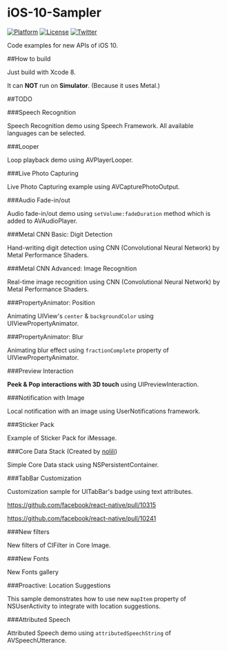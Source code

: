 # iOS-10-Sampler

[![Platform](http://img.shields.io/badge/platform-ios-blue.svg?style=flat
)](https://developer.apple.com/iphone/index.action)
[![License](http://img.shields.io/badge/license-MIT-lightgrey.svg?style=flat
)](http://mit-license.org)
[![Twitter](https://img.shields.io/badge/twitter-@shu223-blue.svg?style=flat)](https://twitter.com/Head1ess)


Code examples for new APIs of iOS 10.


##How to build

Just build with Xcode 8.

It can **NOT** run on **Simulator**. (Because it uses Metal.)


##TODO

###Speech Recognition

Speech Recognition demo using Speech Framework. All available languages can be selected.

###Looper

Loop playback demo using AVPlayerLooper.

###Live Photo Capturing

Live Photo Capturing example using AVCapturePhotoOutput.

###Audio Fade-in/out

Audio fade-in/out demo using `setVolume:fadeDuration` method which is added to AVAudioPlayer.

###Metal CNN Basic: Digit Detection

Hand-writing digit detection using CNN (Convolutional Neural Network) by Metal Performance Shaders.

###Metal CNN Advanced: Image Recognition

Real-time image recognition using CNN (Convolutional Neural Network) by Metal Performance Shaders.

###PropertyAnimator: Position

Animating UIView's `center` & `backgroundColor` using UIViewPropertyAnimator.

###PropertyAnimator: Blur

Animating blur effect using `fractionComplete` property of UIViewPropertyAnimator.

###Preview Interaction

**Peek & Pop interactions with 3D touch** using UIPreviewInteraction.

###Notification with Image

Local notification with an image using UserNotifications framework.

###Sticker Pack

Example of Sticker Pack for iMessage.

###Core Data Stack (Created by [nolili](https://github.com/nolili))

Simple Core Data stack using NSPersistentContainer.

###TabBar Customization

Customization sample for UITabBar's badge using text attributes.

https://github.com/facebook/react-native/pull/10315

https://github.com/facebook/react-native/pull/10241

###New filters

New filters of CIFilter in Core Image.

###New Fonts

New Fonts gallery

###Proactive: Location Suggestions

This sample demonstrates how to use new `mapItem` property of NSUserActivity to integrate with location suggestions.

###Attributed Speech

Attributed Speech demo using `attributedSpeechString` of AVSpeechUtterance. 
